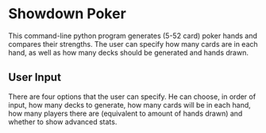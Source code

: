 # Showdown Poker

This command-line python program generates (5-52 card) poker hands and compares their strengths. The user can specify how many cards are in each hand, as well as how many decks should be generated and hands drawn.

## User Input
There are four options that the user can specify. He can choose, in order of input, how many decks to generate, how many cards will be in each hand, how many players there are (equivalent to amount of hands drawn) and whether to show advanced stats.
